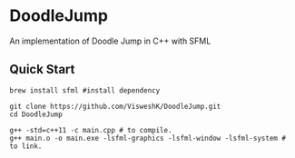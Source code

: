 # DoodleJump
An implementation of Doodle Jump in C++ with SFML

## Quick Start
```
brew install sfml #install dependency

git clone https://github.com/VisweshK/DoodleJump.git
cd DoodleJump

g++ -std=c++11 -c main.cpp # to compile.
g++ main.o -o main.exe -lsfml-graphics -lsfml-window -lsfml-system # to link.
```
